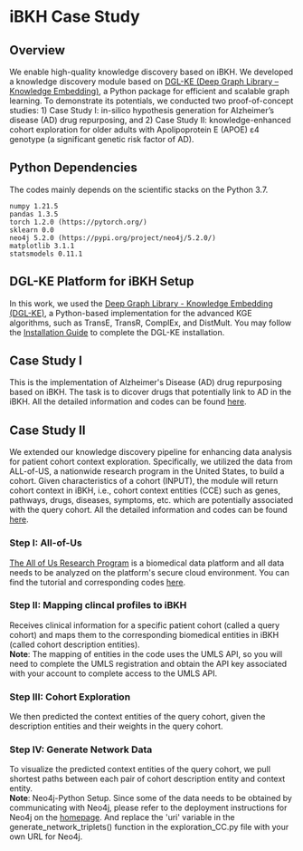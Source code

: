 # iBKH Case Study
## Overview
We enable high-quality knowledge discovery based on iBKH. We developed a knowledge discovery module based on [DGL-KE (Deep Graph Library – Knowledge Embedding)](https://github.com/awslabs/dgl-ke), a Python package for efficient and scalable graph learning. To demonstrate its potentials, we conducted two proof-of-concept studies: 1) Case Study I: in-silico hypothesis generation for Alzheimer’s disease (AD) drug repurposing, and 2) Case Study II: knowledge-enhanced cohort exploration for older adults with Apolipoprotein E (APOE) ε4 genotype (a significant genetic risk factor of AD).

## Python Dependencies
The codes mainly depends on the scientific stacks on the Python 3.7.
```
numpy 1.21.5
pandas 1.3.5
torch 1.2.0 (https://pytorch.org/)
sklearn 0.0
neo4j 5.2.0 (https://pypi.org/project/neo4j/5.2.0/)
matplotlib 3.1.1
statsmodels 0.11.1
```

## DGL-KE Platform for iBKH Setup
In this work, we used the [Deep Graph Library - Knowledge Embedding (DGL-KE)](https://github.com/awslabs/dgl-ke), a Python-based implementation for the advanced KGE algorithms, such as TransE, TransR, ComplEx, and DistMult. You may follow the [Installation Guide](https://dglke.dgl.ai/doc/install.html) to complete the DGL-KE installation.

## Case Study I
This is the implementation of Alzheimer's Disease (AD) drug repurposing based on iBKH. The task is to dicover drugs that potentially link to AD in the iBKH. All the detailed information and codes can be found [here](https://github.com/wcm-wanglab/iBKH/blob/main/Codes/Case_Study-AD_Drug_Repurposing.ipynb).

## Case Study II
We extended our knowledge discovery pipeline for enhancing data analysis for patient cohort context exploration. Specifically, we utilized the data from ALL-of-US, a nationwide research program in the United States, to build a cohort. Given characteristics of a cohort (INPUT), the module will return cohort context in iBKH, i.e., cohort context entities (CCE) such as genes, pathways, drugs, diseases, symptoms, etc. which are potentially associated with the query cohort. All the detailed information and codes can be found [here](https://github.com/wcm-wanglab/iBKH/blob/main/Codes/Cohort%20Context%20Exploration.ipynb).
### Step I: All-of-Us
[The All of Us Research Program](https://www.researchallofus.org/) is a biomedical data platform and all data needs to be analyzed on the platform's secure cloud environment. You can find the tutorial and corresponding codes [here](https://github.com/wcm-wanglab/iBKH/blob/main/Codes/All-of-Us/AllofUs_tutorial.ipynb).
### Step II: Mapping clincal profiles to iBKH
Receives clinical information for a specific patient cohort (called a query cohort) and maps them to the corresponding biomedical entities in iBKH (called cohort description entities). </br>
<b>Note</b>: The mapping of entities in the code uses the UMLS API, so you will need to complete the UMLS registration and obtain the API key associated with your account to complete access to the UMLS API.
### Step III: Cohort Exploration
We then predicted the context entities of the query cohort, given the description entities and their weights in the query cohort. 
### Step IV: Generate Network Data
To visualize the predicted context entities of the query cohort, we pull shortest paths between each pair of cohort description entity and context entity. </br>
<b>Note</b>: Neo4j-Python Setup. Since some of the data needs to be obtained by communicating with Neo4j, please refer to the deployment instructions for Neo4j on the [homepage](https://github.com/wcm-wanglab/iBKH). And replace the 'uri' variable in the generate_network_triplets() function in the exploration_CC.py file with your own URL for Neo4j.


